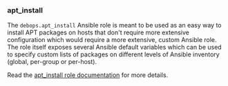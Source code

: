 ### apt_install

The `debops.apt_install` Ansible role is meant to be used as an easy way
to install APT packages on hosts that don't require more extensive
configuration which would require a more extensive, custom Ansible role.
The role itself exposes several Ansible default variables which can be
used to specify custom lists of packages on different levels of Ansible
inventory (global, per-group or per-host).

Read the [apt_install role documentation](https://docs.debops.org/en/HEAD/ansible/roles/apt_install/) for more details.
